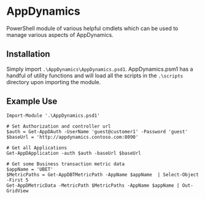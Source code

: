 # AppDynamics
PowerShell module of various helpful cmdlets which can be used to manage various aspects of AppDynamics.

## Installation
Simply import  `.\AppDynamics\AppDynamics.psd1`. AppDynamics.psm1 has a handful of utility functions and will load all the scripts in the `.\scripts` directory upon importing the module.

## Example Use
```
Import-Module '.\AppDynamics.psd1'

# Set Authorization and controller url
$auth = Get-AppDAuth -UserName 'guest@customer1' -Password 'guest'
$baseUrl = 'http://appdynamics.contoso.com:8090'

# Get all Applications
Get-AppDApplication -auth $auth -baseUrl $baseUrl

# Get some Business transaction metric data
$appName = 'UBET'
$MetricPaths = Get-AppDBTMetricPath -AppName $appName  | Select-Object -First 5
Get-AppDMetricData -MetricPath $MetricPaths -AppName $appName | Out-GridView
```
